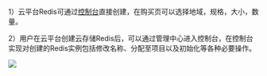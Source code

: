 1）云平台Redis可通过[控制台](/product/crs.html)直接创建，在购买页可以选择地域，规格，大小，数量。
  
2）用户在云平台创建云存储Redis后，可以通过管理中心进入控制台，在控制台实现对创建的Redis实例包括修改名称、分配至项目以及初始化等各种必要操作。

![](http://imgcache.tcecqpoc.fsphere.cn/image/mc.qcloudimg.com/static/img/00a73b6ed63d768f5084b3a21817097f/2.png)
